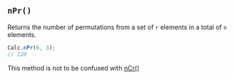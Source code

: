 ## `nPr()`

Returns the number of permutations from a set of `r` elements in a total of `n` elements.

```javascript
Calc.nPr(6, 3);
// 120
```

This method is not to be confused with [nCr()](/projects/calc/docs/nCr/)

